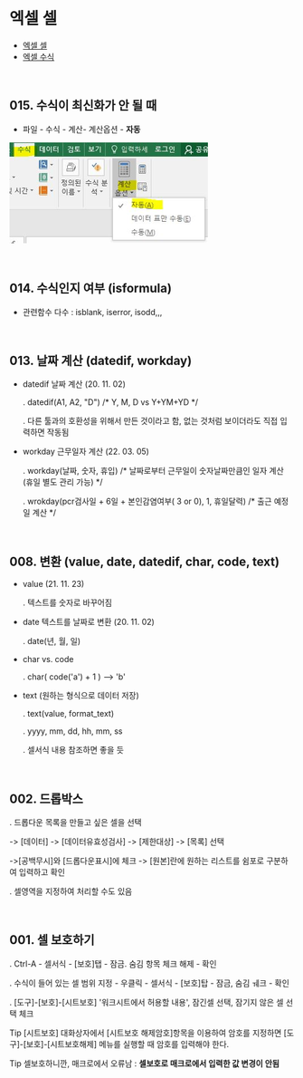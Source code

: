 # 엑셀 셀


- [엑셀 셀](./office_0001.html)
- [엑셀 수식](./office_0008.html)
  

<br>


## **015. 수식이 최신화가 안 될 때**

  - 파일 - 수식 - 계산- 계산옵션 - **자동**
  
  ![자동계산](./img/f0001.JPG)


<br>


## **014. 수식인지 여부 (isformula)**

  - 관련함수 다수 : isblank, iserror, isodd,,,


<br>


## **013. 날짜 계산 (datedif,  workday)**
  - datedif 날짜 계산 (20. 11. 02)

    . datedif(A1, A2, "D")  /* Y, M, D  vs  Y+YM+YD */

    . 다른 툴과의 호환성을 위해서 만든 것이라고 함,  없는 것처럼 보이더라도 직접 입력하면 작동됨

  - workday 근무일자 계산 (22. 03. 05)

    . workday(날짜, 숫자, 휴입)  /* 날짜로부터 근무일이 숫자날짜만큼인 일자 계산 (휴일 별도 관리 가능) */

    . wrokday(pcr검사일 + 6일 + 본인감염여부( 3 or 0),  1,  휴일달력)  /* 출근 예정일 계산 */

 
<br>


## **008. 변환 (value, date, datedif, char, code, text)**
  - value (21. 11. 23)

    . 텍스트를 숫자로 바꾸어짐

  - date 텍스트를 날짜로 변환 (20. 11. 02)

    . date(년, 월, 일)

 

  - char  vs.  code

    . char( code('a') + 1 )  --> 'b'

  - text (원하는 형식으로 데이터 저장)

    . text(value, format_text)

    . yyyy, mm, dd, hh, mm, ss

    . 셀서식 내용 참조하면 좋을 듯


<br>


## **002. 드롭박스**
. 드롭다운 목록을 만들고 싶은 셀을 선택

-> [데이터] -> [데이터유효성검사] -> [제한대상] -> [목록] 선택

->[공백무시]와 [드롭다운표시]에 체크 -> [원본]란에 원하는 리스트를 쉼포로 구분하여 입력하고 확인

. 셀영역을 지정하여 처리할 수도 있음


<br>


## **001. 셀 보호하기**
. Ctrl-A - 셀서식 - [보호]탭 - 잠금. 숨김 항목 체크 해제 - 확인

. 수식이 들어 있는 셀 범위 지정 - 우클릭 - 셀서식 - [보호]탑 - 잠금, 숨김 ㅞ크 - 확인

. [도구]-[보호]-[시트보호] '워크시트에서 허용할 내용', 잠긴셀 선택, 잠기지 않은 셀 선택 체크

Tip [시트보호] 대화상자에서 [시트보호 해제암호]항목을 이용하여 암호를 지정하면 [도구]-[보호]-[시트보호해제] 메뉴를 실행할 때 암호를 입력해야 한다.

Tip 셀보호하니깐, 매크로에서 오류남 : **셀보호로 매크로에서 입력한 값 변경이 안됨**